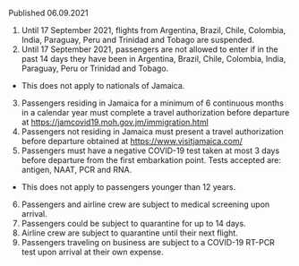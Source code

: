 Published 06.09.2021
1. Until 17 September 2021, flights from Argentina, Brazil, Chile, Colombia, India, Paraguay, Peru and Trinidad and Tobago are suspended.
2. Until 17 September 2021, passengers are not allowed to enter if in the past 14 days they have been in Argentina, Brazil, Chile, Colombia, India, Paraguay, Peru or Trinidad and Tobago.
- This does not apply to nationals of Jamaica.
3. Passengers residing in Jamaica for a minimum of 6 continuous months in a calendar year must complete a travel authorization before departure at <a href="https://jamcovid19.moh.gov.jm/immigration.html">https://jamcovid19.moh.gov.jm/immigration.html</a>
4. Passengers not residing in Jamaica must present a travel authorization before departure obtained at <a href="https://www.visitjamaica.com/">https://www.visitjamaica.com/</a>
5. Passengers must have a negative COVID-19 test taken at most 3 days before departure from the first embarkation point. Tests accepted are: antigen, NAAT, PCR and RNA.
- This does not apply to passengers younger than 12 years.
6. Passengers and airline crew are subject to medical screening upon arrival.
7. Passengers could be subject to quarantine for up to 14 days.
8. Airline crew are subject to quarantine until their next flight.
9. Passengers traveling on business are subject to a COVID-19 RT-PCR test upon arrival at their own expense.